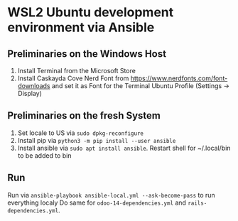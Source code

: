 # WSL2 Ubuntu development environment via Ansible

## Preliminaries on the Windows Host

1. Install Terminal from the Microsoft Store
2. Install Caskayda Cove Nerd Font from https://www.nerdfonts.com/font-downloads and set it as Font for the Terminal Ubuntu Profile (Settings -> Display)

## Preliminaries on the fresh System

1. Set locale to US via `sudo dpkg-reconfigure`
2. Install pip via `python3 -m pip install --user ansible`
3. Install ansible via `sudo apt install ansible`. Restart shell for ~/.local/bin to be added to bin

## Run

Run via `ansible-playbook ansible-local.yml --ask-become-pass` to run everything localy
Do same for `odoo-14-dependencies.yml` and `rails-dependencies.yml`.
